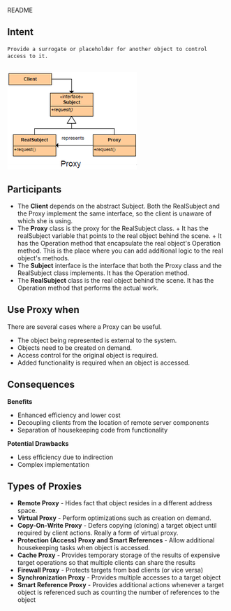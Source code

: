 README

## Intent ##

	Provide a surrogate or placeholder for another object to control access to it.

##

![alt text](./Images/Proxy.md.png "Proxy")

## Participants ##

+	The **Client** depends on the abstract Subject. Both the RealSubject and the Proxy implement the same interface, so the client is unaware of which she is using.
+	The **Proxy** class is the proxy for the RealSubject class.
		+	It has the realSubject variable that points to the real object behind the scene.
		+	It has the Operation method that encapsulate the real object's Operation method. This is the place where you can add additional logic to the real object's methods.
+	The **Subject** interface is the interface that both the Proxy class and the RealSubject class implements. It has the Operation method.
+	The **RealSubject** class is the real object behind the scene. It has the Operation method that performs the actual work.

## Use Proxy when ##

There are several cases where a Proxy can be useful.

+	The object being represented is external to the system.
+	Objects need to be created on demand.
+	Access control for the original object is required.
+	Added functionality is required when an object is accessed.

## Consequences ##

**Benefits**

+	Enhanced efficiency and lower cost
+	Decoupling clients from the location of remote server components
+	Separation of housekeeping code from functionality

**Potential Drawbacks**

+	Less efficiency due to indirection
+	Complex implementation

## Types of Proxies

+	**Remote Proxy** - Hides fact that object resides in a different address space.
+	**Virtual Proxy** - Perform optimizations such as creation on demand.
+	**Copy-On-Write Proxy** - Defers copying (cloning) a target object until required by client actions. Really a form of virtual proxy.
+	**Protection (Access) Proxy and Smart References** - Allow additional housekeeping tasks when object is accessed.
+	**Cache Proxy** - Provides temporary storage of the results of expensive target operations so that multiple clients can share the results
+	**Firewall Proxy** - Protects targets from bad clients (or vice versa)
+	**Synchronization Proxy** - Provides multiple accesses to a target object
+	**Smart Reference Proxy** - Provides additional actions whenever a target object is referenced such as counting the number of references to the object
